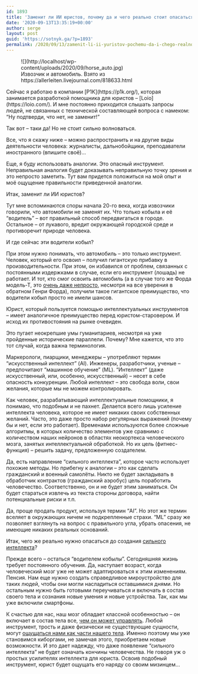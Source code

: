```yaml
---
id: 1893
title: 'Заменит ли ИИ юристов, почему да и чего реально стоит опасаться?'
date: '2020-09-13T13:35:19+00:00'
author: serge
layout: post
guid: 'https://sotnyk.ga/?p=1893'
permalink: /2020/09/13/zamenit-li-ii-yuristov-pochemu-da-i-chego-realno-stoit-opasatsya/
---
```


<div class="wp-block-image"><figure class="aligncenter size-full">![](http://localhost/wp-content/uploads/2020/09/horse_auto.jpg)<figcaption>Извозчик и автомобиль. Взято из https://allerleiten.livejournal.com/818633.html</figcaption></figure></div>Сейчас я работаю в компании [P1K](https://p1k.org/), которая занимается разработкой помощника для юристов – [Loio](https://loio.com/). И мне постоянно приходится слышать запросы людей, не связанных с технической составляющей вопроса с намеком: “Ну подтверди, что нет, не заменит!”

Так вот – таки да! Но не стоит сильно волноваться.

Все, что я скажу ниже – можно распространить и на другие виды деятельности человека: журналисты, дальнобойщики, преподаватели иностранного (впишите своё)…

Еще, я буду использовать аналогии. Это опасный инструмент. Неправильная аналогия будет доказывать неправильную точку зрения и это непросто заметить. Тут вам придется положиться на мой опыт и моё ощущение правильности приведенной аналогии.

Итак, заменит ли ИИ юристов?

Тут мне вспоминаются споры начала 20-го века, когда извозчики говорили, что автомобили не заменят их. Что только кобыла и её “водитель” – вот правильный способ передвигаться в городе. Остальное – от лукавого, вредит окружающей городской среде и противоречит природе человека.

И где сейчас эти водители кобыл?

При этом нужно понимать, что автомобиль – это только инструмент. Человек, который его освоил – получил гигантскую прибавку в производительности. При этом, он избавился от проблем, связанных с постоянными издержками в случае, если его инструмент (лошадь) не работает. И тот, кто смог освоить автомобиль (а в случае того же Форда модель-Т, это [очень даже непросто](https://www.youtube.com/watch?v=Lr_aZ20W4k4), несмотря на все уверения в обратном Генри Форда), получили такое гигантское преимущество, что водители кобыл просто не имели шансов.

Юрист, который пользуется помощью интеллектуальных инструментов – имеет аналогичное преимущество перед юристом-старовером. И исход их противостояния на рынке очевиден.

Это пугает неокрепшие умы гуманитариев, несмотря на уже пройденные исторические параллели. Почему? Мне кажется, что это тот случай, когда важна терминология.

Маркерологи, пиарщики, менеджеры – употребляют термин “искусственный интеллект” (AI). Инженеры, разработчики, ученые – предпочитают “машинное обучение” (ML). “Интеллект” (даже искусственный, или, особенно, искусственный) – несет в себе опасность конкуренции. Любой интеллект – это свобода воли, свои желания, которые мы не можем контролировать.

Как человек, разрабатывающий интеллектуальные помощники, я понимаю, что подобным и не пахнет. Делается всего лишь усиление интеллекта человека, которое не имеет никаких своих собственных желаний. Часто, это даже просто набор регулярных выражений (почему бы и нет, если это работает). Временами используются более сложные алгоритмы, в которых количество элементов уже сравнимо с количеством наших нейронов в областях неокортекса человеческого мозга, занятых интеллектуальной обработкой. Но их цель (фитнес-функция) – решить задачу, предложенную создателем.

Да, есть направление “сильного интеллекта”, которое часто использует похожие методы. Но прибегну к аналогии – это как сделать гражданский и военный самолёты. Никто не будет закладывать в обработчик контрактов (гражданский аэробус) цель поработить человечество. Соответственно, он и не будет этим заниматься. Он будет стараться извлечь из текста стороны договора, найти потенциальные риски и т.п.

Да, проще продать продукт, используя термин “AI”. Но этот же термин вселяет в окружающих ничем не подкрепленные страхи. “ML” сразу же позволяет взглянуть на вопрос с правильного угла, убрать опасения, не имеющие никаких реальных оснований.

Итак, чего же реально нужно опасаться до создания [сильного интеллекта](https://ru.wikipedia.org/wiki/%D0%A1%D0%B8%D0%BB%D1%8C%D0%BD%D1%8B%D0%B9_%D0%B8_%D1%81%D0%BB%D0%B0%D0%B1%D1%8B%D0%B9_%D0%B8%D1%81%D0%BA%D1%83%D1%81%D1%81%D1%82%D0%B2%D0%B5%D0%BD%D0%BD%D1%8B%D0%B5_%D0%B8%D0%BD%D1%82%D0%B5%D0%BB%D0%BB%D0%B5%D0%BA%D1%82%D1%8B#:~:text=%D1%82%D0%B5%D0%BE%D1%80%D0%B8%D1%8F%20%D1%81%D0%B8%D0%BB%D1%8C%D0%BD%D0%BE%D0%B3%D0%BE%20%D0%B8%D1%81%D0%BA%D1%83%D1%81%D1%81%D1%82%D0%B2%D0%B5%D0%BD%D0%BD%D0%BE%D0%B3%D0%BE%20%D0%B8%D0%BD%D1%82%D0%B5%D0%BB%D0%BB%D0%B5%D0%BA%D1%82%D0%B0%20%D0%BF%D1%80%D0%B5%D0%B4%D0%BF%D0%BE%D0%BB%D0%B0%D0%B3%D0%B0%D0%B5%D1%82,%D0%BC%D1%8B%D1%81%D0%BB%D0%B8%D1%82%D0%B5%D0%BB%D1%8C%D0%BD%D1%8B%D0%B9%20%D0%BF%D1%80%D0%BE%D1%86%D0%B5%D1%81%D1%81%20%D0%B1%D1%83%D0%B4%D0%B5%D1%82%20%D0%BF%D0%BE%D0%B4%D0%BE%D0%B1%D0%B5%D0%BD%20%D1%87%D0%B5%D0%BB%D0%BE%D0%B2%D0%B5%D1%87%D0%B5%D1%81%D0%BA%D0%BE%D0%BC%D1%83.)?

Прежде всего – остаться “водителем кобылы”. Сегодняшняя жизнь требует постоянного обучения. Да, наступает возраст, когда человеческий мозг уже не может адаптироваться к этим изменениям. Пенсия. Нам еще нужно создать справедливое мироустройство для таких людей, чтобы они могли насладиться оставшимися днями. Но остальным нужно быть готовыми переучиваться и включать в состав своего тела и сознания новые умения и новые устройства. Так, как мы уже включили смартфоны.

К счастью для нас, наш мозг обладает классной особенностью – он включает в состав тела все, [чем он может управлять](https://knife.media/body-awareness/). Любой инструмент, трость и даже физически не существующие сущности, могут [ощущаться нами как части нашего тела](https://ru.wikipedia.org/wiki/%D0%98%D0%BB%D0%BB%D1%8E%D0%B7%D0%B8%D1%8F_%D1%80%D0%B5%D0%B7%D0%B8%D0%BD%D0%BE%D0%B2%D0%BE%D0%B9_%D1%80%D1%83%D0%BA%D0%B8). Именно поэтому мы уже становимся киборгами, не замечая этого, приобретаем новые возможности. И это дает надежду, что даже появление “сильного интеллекта” не будет означать кончины человечества. Не говоря уж о простых усилителях интеллекта для юриста. Освоив подобный инструмент, юрист будет ощущать его наряду со своим мизинцем…
